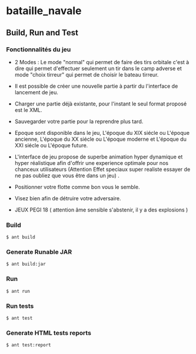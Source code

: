 # bataille_navale


## Build, Run and Test
### Fonctionnalités du jeu
* 2 Modes :  Le mode "normal" qui permet de faire des tirs orbitale c'est à dire qui permet d'effectuer seulement un tir dans le camp adverse 
			   et mode "choix tirreur" qui permet de choisir le bateau tirreur. 

* Il est possible de créer une nouvelle partie à partir du l'interface de lancement de jeu.

* Charger une partie déjà existante, pour l'instant le seul format proposé est le XML. 

* Sauvegarder votre partie pour la reprendre plus tard. 

* Epoque sont disponible dans le jeu, L'époque du XIX siécle ou L'époque ancienne, L'époque du XX siécle ou L'époque moderne et L'époque du XXI siécle ou L'époque future. 

* L'interface de jeu propose de superbe animation hyper dynamique et hyper réalistique afin d'offrir une experience optimale pour nos chanceux utilisateurs (Attention Effet speciaux super realiste essayer de ne pas oubliez que vous être dans un jeu) . 

* Positionner votre flotte comme bon vous le semble. 

* Visez bien afin de détruire votre adversaire.

* JEUX PEGI 18 ( attention âme sensible s'abstenir, il y a des explosions )

### Build 
```
$ ant build
```

### Generate Runable JAR
```
$ ant build:jar
```

### Run
```
$ ant run
```

### Run tests
```
$ ant test
```

### Generate HTML tests reports
```
$ ant test:report
````
